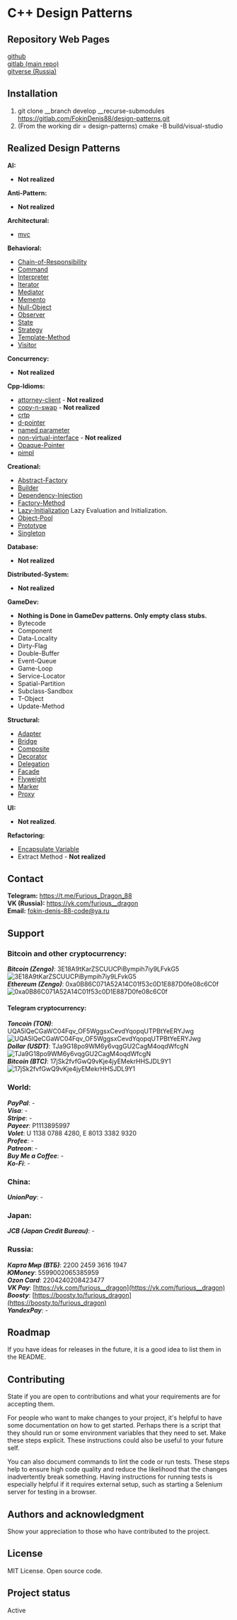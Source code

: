 ﻿# C++ Design Patterns

## Repository Web Pages
[github](https://github.com/FokinDenis88/design-patterns) <br>
[gitlab (main repo)](https://gitlab.com/FokinDenis88/design-patterns) <br>
[gitverse (Russia)](https://gitverse.ru/FokinDenis88/design-patterns)

## Installation
1. git clone __branch develop __recurse-submodules https://gitlab.com/FokinDenis88/design-patterns.git
2. (From the working dir = design-patterns)  cmake -B build/visual-studio
 
## Realized Design Patterns
**AI:**
* **Not realized**

**Anti-Pattern:**
* **Not realized**

**Architectural:**
* [mvc](/include/architectural/mvc.hpp)

**Behavioral:**
* [Chain-of-Responsibility](/include/behavioral/chain-of-responsibility.hpp)
* [Command](/include/behavioral/command.hpp)
* [Interpreter](/include/behavioral/interpreter.hpp)
* [Iterator](/include/behavioral/iterator.hpp)
* [Mediator](/include/behavioral/mediator.hpp)
* [Memento](/include/behavioral/memento.hpp)
* [Null-Object](/include/behavioral/null-object.hpp)
* [Observer](/include/behavioral/observer.hpp)
* [State](/include/behavioral/state.hpp)
* [Strategy](/include/behavioral/strategy.hpp)
* [Template-Method](/include/behavioral/template-method.hpp)
* [Visitor](/include/behavioral/visitor.hpp)

**Concurrency:**
* **Not realized**

**Cpp-Idioms:**
* [attorney-client](/include/cpp-idiom/attorney-client.hpp) - **Not realized**
* [copy-n-swap](/include/cpp-idiom/copy-n-swap.hpp) - **Not realized**
* [crtp](/include/cpp-idiom/crtp.hpp)
* [d-pointer](/include/cpp-idiom/d-pointer.hpp)
* [named parameter](/include/cpp-idiom/named-parameter.hpp)
* [non-virtual-interface](/include/cpp-idiom/non-virtual-interface.hpp) - **Not realized**
* [Opaque-Pointer](/include/cpp-idiom/opaque-pointer.hpp)
* [pimpl](/include/cpp-idiom/pimpl.hpp)



**Creational:**
* [Abstract-Factory](/include/creational/abstract-factory.hpp)
* [Builder](/include/creational/builder.hpp)
* [Dependency-Injection](/include/creational/dependency-injection.hpp)
* [Factory-Method](/include/creational/factory-method.hpp)
* [Lazy-Initialization](/include/creational/lazy-initialization.hpp) Lazy Evaluation and Initialization.
* [Object-Pool](/include/creational/object-pool.hpp)
* [Prototype](/include/creational/prototype.hpp)
* [Singleton](/include/creational/singleton.hpp)

**Database:**
* **Not realized**

**Distributed-System:**
* **Not realized**

**GameDev:**
* **Nothing is Done in GameDev patterns. Only empty class stubs.**
* Bytecode
* Component
* Data-Locality
* Dirty-Flag
* Double-Buffer
* Event-Queue
* Game-Loop
* Service-Locator
* Spatial-Partition
* Subclass-Sandbox
* T-Object
* Update-Method

**Structural:**
* [Adapter](/include/structural/adapter.hpp)
* [Bridge](/include/structural/bridge.hpp)
* [Composite](/include/structural/composite.hpp)
* [Decorator](/include/structural/decorator.hpp)
* [Delegation](/include/structural/delegation.hpp)
* [Facade](/include/structural/facade.hpp)
* [Flyweight](/include/structural/flyweight.hpp)
* [Marker](/include/structural/marker.hpp)
* [Proxy](/include/structural/proxy.hpp)

**UI:**
* **Not realized**.

**Refactoring:**
* [Encapsulate Variable](/refactoring/encapsulate-variable.hpp)
* Extract Method - **Not realized**

## Contact
**Telegram:** https://t.me/Furious_Dragon_88 <br>
**VK (Russia):** https://vk.com/furious__dragon <br>
**Email:** fokin-denis-88-code@ya.ru


## Support
### Bitcoin and other cryptocurrency:  
***Bitcoin (Zengo)***:	3E18A9tKarZSCUUCPiBympih7iy9LFvkG5 <br>
	![3E18A9tKarZSCUUCPiBympih7iy9LFvkG5](https://drive.google.com/uc?export=view&id=1W-j3C0oI7UvUr-KsCdG__dqCyM2hZTNY) <br>
***Ethereum (Zengo)***: 0xa0B86C071A52A14C01f53c0D1E887D0fe08c6C0f <br>
	![0xa0B86C071A52A14C01f53c0D1E887D0fe08c6C0f](https://drive.google.com/uc?export=view&id=14g0dtqEhl92-tQgBcVXmNJnH61DtM7K2) <br>
#### Telegram cryptocurrency:
***Toncoin (TON)***:	UQA5lQeCGaWC04Fqv_OF5WggsxCevdYqopqUTPBtYeERYJwg <br>
	![UQA5lQeCGaWC04Fqv_OF5WggsxCevdYqopqUTPBtYeERYJwg](https://drive.google.com/uc?export=view&id=1A12KEmxyDmfba3aTRILMEk1vwLoICyUH) <br>
***Dollar (USDT)***:	TJa9G18po9WM6y6vqgGU2CagM4oqdWfcgN <br>
	![TJa9G18po9WM6y6vqgGU2CagM4oqdWfcgN](https://drive.google.com/uc?export=view&id=1ctJvfwq_hkXLFMxY_JCHpvSDsG3Px-_V) <br>
***Bitcoin (BTC)***:	17jSk2fvfGwQ9vKje4jyEMekrHHSJDL9Y1 <br>
	![17jSk2fvfGwQ9vKje4jyEMekrHHSJDL9Y1](https://drive.google.com/uc?export=view&id=1Z2hMVApFkxHYQx7JnePpzDcrS0FdUBf2) <br>

### World:
***PayPal***:              - <br>
***Visa***:                - <br>
***Stripe***:              - <br>
***Payeer***:         P1113895997 <br>
***Volet***:       U 1138 0788 4280, E 8013 3382 9320 <br>
***Profee***:              - <br>
***Patreon***:             - <br>
***Buy Me a Coffee***:     - <br>
***Ko-Fi***:               - <br>

### China:
***UnionPay***:   -

### Japan:
***JCB (Japan Credit Bureau)***:   -

### Russia:
***Карта Мир (ВТБ)***:  2200 2459 3616 1947 <br>
***ЮMoney***:           5599002065385959 <br>
***Ozon Card***:        2204240208423477 <br>
***VK Pay***:           [https://vk.com/furious__dragon](https://vk.com/furious__dragon) <br>
***Boosty***:           [https://boosty.to/furious_dragon](https://boosty.to/furious_dragon) <br>
***YandexPay***:                -



## Roadmap
If you have ideas for releases in the future, it is a good idea to list them in the README.

## Contributing
State if you are open to contributions and what your requirements are for accepting them.

For people who want to make changes to your project, it's helpful to have some documentation on how to get started. Perhaps there is a script that they should run or some environment variables that they need to set. Make these steps explicit. These instructions could also be useful to your future self.

You can also document commands to lint the code or run tests. These steps help to ensure high code quality and reduce the likelihood that the changes inadvertently break something. Having instructions for running tests is especially helpful if it requires external setup, such as starting a Selenium server for testing in a browser.

## Authors and acknowledgment
Show your appreciation to those who have contributed to the project.

## License
MIT License. Open source code.

## Project status
Active